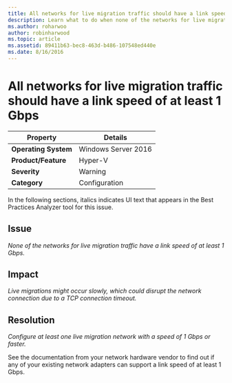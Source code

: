 ```yaml
---
title: All networks for live migration traffic should have a link speed of at least 1 Gbps
description: Learn what to do when none of the networks for live migration traffic have a link speed of at least 1 Gbps.
ms.author: roharwoo
author: robinharwood
ms.topic: article
ms.assetid: 89411b63-bec8-463d-b486-107548ed440e
ms.date: 8/16/2016
---
```

# All networks for live migration traffic should have a link speed of at least 1 Gbps

>

|Property|Details|
|-|-|
|**Operating System**|Windows Server 2016|
|**Product/Feature**|Hyper-V|
|**Severity**|Warning|
|**Category**|Configuration|

In the following sections, italics indicates UI text that appears in the Best Practices Analyzer tool for this issue.

## Issue
*None of the networks for live migration traffic have a link speed of at least 1 Gbps.*

## Impact
*Live migrations might occur slowly, which could disrupt the network connection due to a TCP connection timeout.*

## Resolution
*Configure at least one live migration network with a speed of 1 Gbps or faster.*

See the documentation from your network hardware vendor to find out if any of your existing network adapters can support a link speed of at least 1 Gbps.



